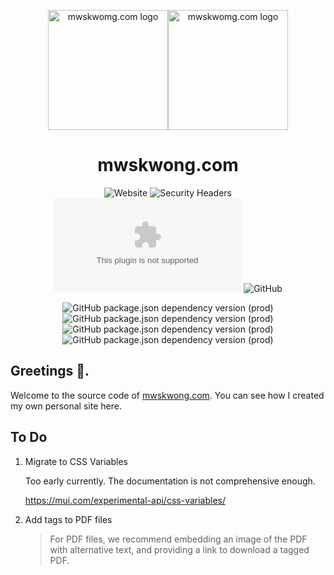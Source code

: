 <p align="center">
  <a href="https://mwskwong.com" rel="noopener" target="_blank">
    <img src="https://raw.githubusercontent.com/mwskwong/resume/next/src/assets/images/icon.svg#gh-light-mode-only" alt="mwskwomg.com logo" width="192"><img src="https://raw.githubusercontent.com/mwskwong/resume/next/static/favicon-dark.svg#gh-dark-mode-only" alt="mwskwomg.com logo" width="192">
  </a>
</p>

<h1 align="center">mwskwong.com</h1>

<div align="center">

  ![Website](https://img.shields.io/website?style=for-the-badge&url=https%3A%2F%2Fmwskwong.com)
  ![Security Headers](https://img.shields.io/security-headers?style=for-the-badge&url=https%3A%2F%2Fmwskwong.com)
  ![Chromium HSTS preload](https://img.shields.io/hsts/preload/mwskwong.com?style=for-the-badge)
  ![GitHub](https://img.shields.io/github/license/mwskwong/resume?label=license&style=for-the-badge)
    
  ![GitHub package.json dependency version (prod)](https://img.shields.io/github/package-json/dependency-version/mwskwong/resume/react?style=for-the-badge)
  ![GitHub package.json dependency version (prod)](https://img.shields.io/github/package-json/dependency-version/mwskwong/resume/gatsby?style=for-the-badge)
  ![GitHub package.json dependency version (prod)](https://img.shields.io/github/package-json/dependency-version/mwskwong/resume/@mui/material?style=for-the-badge)
  ![GitHub package.json dependency version (prod)](https://img.shields.io/github/package-json/dependency-version/mwskwong/resume/react-hook-form?style=for-the-badge)

</div>

## Greetings 👋.

Welcome to the source code of [mwskwong.com](https://mwskwong.com). You can see how I created my own personal site here.

## To Do
1. Migrate to CSS Variables 
    
    Too early currently. The documentation is not comprehensive enough.
    
    https://mui.com/experimental-api/css-variables/

2. Add tags to PDF files
    
    > For PDF files, we recommend embedding an image of the PDF with alternative text, and providing a link to download a tagged PDF.
    
